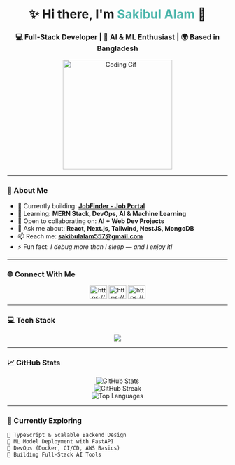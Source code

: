 <h1 align="center">✨ Hi there, I'm <span style="color:#4DB6AC">Sakibul Alam</span> 👋</h1>
<h3 align="center">💻 Full-Stack Developer | 🚀 AI & ML Enthusiast | 🌍 Based in Bangladesh</h3>

<p align="center">
  <img src="https://media1.giphy.com/media/OumCa12QC9CIvBe2c1/giphy.gif" width="250" alt="Coding Gif">
</p>

---

### 🚀 About Me

- 🔭 Currently building: **[JobFinder - Job Portal](https://github.com/sakibscript/Job_Portal)**
- 🌱 Learning: **MERN Stack, DevOps, AI & Machine Learning**
- 🤝 Open to collaborating on: **AI + Web Dev Projects**
- 💬 Ask me about: **React, Next.js, Tailwind, NestJS, MongoDB**
- 📫 Reach me: **sakibulalam557@gmail.com**
- ⚡ Fun fact: *I debug more than I sleep — and I enjoy it!*

---

### 🌐 Connect With Me

<p align="center">
<a href="https://www.linkedin.com/in/sakibul-alam-6ab53b325/" target="blank"><img align="center" src="https://raw.githubusercontent.com/rahuldkjain/github-profile-readme-generator/master/src/images/icons/Social/linked-in-alt.svg" alt="https://www.linkedin.com/in/sakibul-alam-6ab53b325/" height="30" width="40" /></a>
<a href="https://www.facebook.com/sakibul.alam.729040" target="blank"><img align="center" src="https://raw.githubusercontent.com/rahuldkjain/github-profile-readme-generator/master/src/images/icons/Social/facebook.svg" alt="https://www.facebook.com/sakibul.alam.729040" height="30" width="40" /></a>
<a href="https://www.instagram.com/sakib_intekhab/" target="blank"><img align="center" src="https://raw.githubusercontent.com/rahuldkjain/github-profile-readme-generator/master/src/images/icons/Social/instagram.svg" alt="https://www.instagram.com/sakib_intekhab/" height="30" width="40" /></a>
</p>

---

### 💻 Tech Stack

<p align="center">
  <img src="https://skillicons.dev/icons?i=html,css,js,ts,react,nextjs,nodejs,nestjs,mongodb,mysql,python,tailwind,figma,postman,git" />
</p>

---

### 📈 GitHub Stats

<p align="center">
  <img src="https://github-readme-stats.vercel.app/api?username=sakibscript&show_icons=true&theme=tokyonight-light" alt="GitHub Stats" />
  <br>
  <img src="https://github-readme-streak-stats.herokuapp.com/?user=sakibscript&theme=tokyonight-light" alt="GitHub Streak" />
  <br>
  <img src="https://github-readme-stats.vercel.app/api/top-langs/?username=sakibscript&layout=compact&theme=tokyonight-light" alt="Top Languages" />
</p>

---

### 🧠 Currently Exploring

```txt
🔹 TypeScript & Scalable Backend Design  
🔹 ML Model Deployment with FastAPI  
🔹 DevOps (Docker, CI/CD, AWS Basics)  
🔹 Building Full-Stack AI Tools  
